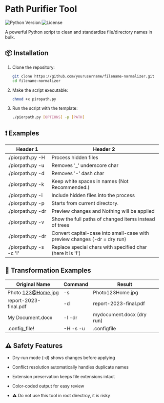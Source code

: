 # Path Purifier Tool

![Python Version](https://img.shields.io/badge/python-3.6+-blue.svg)
![License](https://img.shields.io/badge/license-MIT-green.svg)

A powerful Python script to clean and standardize file/directory names in bulk.

## 📦 Installation

1. Clone the repository:
   ```bash
   git clone https://github.com/yourusername/filename-normalizer.git
   cd filename-normalizer
   
2. Make the script executable:
   ```bash
   chmod +x piropath.py
3. Run the script with the template:
   ```bash
   ./piorpath.py [OPTIONS] -p [PATH]

## ❗ Examples

| Header 1            | Header 2 
|---------------------|----------
| ./piorpath.py -H |Process hidden files
| ./piorpath.py -u|Removes '_' underscore char 
| ./piorpath.py -d|Removes '-' dash char
| ./piorpath.py -k|Keep white spaces in names (Not Recommended.)
| ./piorpath.py -i|Include hidden files into the process
| ./piorpath.py -p|Starts from current directory.
| ./piorpath.py -dr|Preview changes and Nothing will be applied
| ./piorpath.py -v|Show the full paths of changed items instead of trees
| ./piorpath.py -dr|Convert capital-case into small-case with preview changes (-dr = dry run)
| ./piorpath.py -s -c '!'|Replace special chars with specified char (here it is '!') 

## 🧪 Transformation Examples
| Original Name | Command | Result |
|----------|----------|----------|
| Photo 123@Home.jpg| -s | Photo123Home.jpg  |
| report-2023-final.pdf| -d |  report-2023-final.pdf |
| My Document.docx  | -l -dr | mydocument.docx (dry run)  |
| .config_file!  | -H -s -u | .configfile |

## ⚠️ Safety Features
- Dry-run mode (-d) shows changes before applying

- Conflict resolution automatically handles duplicate names

- Extension preservation keeps file extensions intact

- Color-coded output for easy review

- ⚠️ Do not use this tool in root directroy, it is risky

